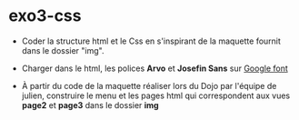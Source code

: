 # exo3-css

- Coder la structure html et le Css
  en s'inspirant de la maquette
  fournit dans le dossier "img".
- Charger dans le html, les polices **Arvo** et **Josefin Sans** sur [Google font](https://fonts.google.com/)  
  
- À partir du code de la maquette réaliser lors du Dojo par l'équipe de julien,
 construire le menu et les pages html qui correspondent aux vues **page2** et **page3** dans le dossier **img**